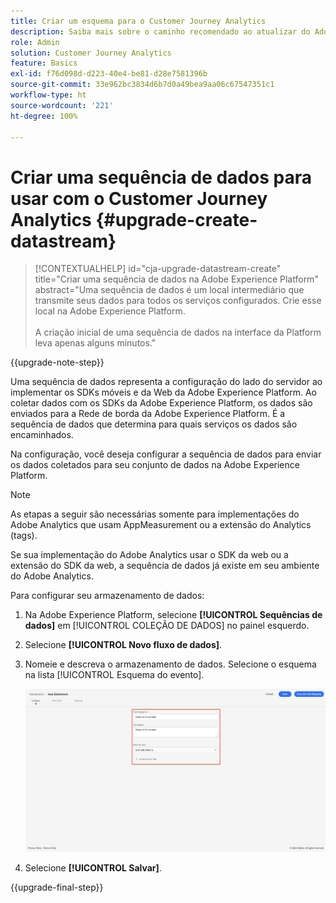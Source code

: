 ```yaml
---
title: Criar um esquema para o Customer Journey Analytics
description: Saiba mais sobre o caminho recomendado ao atualizar do Adobe Analytics para o Customer Journey Analytics
role: Admin
solution: Customer Journey Analytics
feature: Basics
exl-id: f76d098d-d223-40e4-be81-d28e7581396b
source-git-commit: 33e962bc3834d6b7d0a49bea9aa06c67547351c1
workflow-type: ht
source-wordcount: '221'
ht-degree: 100%

---
```


# Criar uma sequência de dados para usar com o Customer Journey Analytics {#upgrade-create-datastream}

<!-- markdownlint-disable MD034 -->

>[!CONTEXTUALHELP]
>id="cja-upgrade-datastream-create"
>title="Criar uma sequência de dados na Adobe Experience Platform"
>abstract="Uma sequência de dados é um local intermediário que transmite seus dados para todos os serviços configurados. Crie esse local na Adobe Experience Platform.<br><br>A criação inicial de uma sequência de dados na interface da Platform leva apenas alguns minutos."

<!-- markdownlint-enable MD034 -->

{{upgrade-note-step}}

<!-- Should we single source this instead of duplicate it? The following steps were copied from: /help/data-ingestion/aepwebsdk.md-->

Uma sequência de dados representa a configuração do lado do servidor ao implementar os SDKs móveis e da Web da Adobe Experience Platform. Ao coletar dados com os SDKs da Adobe Experience Platform, os dados são enviados para a Rede de borda da Adobe Experience Platform. É a sequência de dados que determina para quais serviços os dados são encaminhados.

Na configuração, você deseja configurar a sequência de dados para enviar os dados coletados para seu conjunto de dados na Adobe Experience Platform.

>[!NOTE]
>
>As etapas a seguir são necessárias somente para implementações do Adobe Analytics que usam AppMeasurement ou a extensão do Analytics (tags).
>
>Se sua implementação do Adobe Analytics usar o SDK da web ou a extensão do SDK da web, a sequência de dados já existe em seu ambiente do Adobe Analytics.

Para configurar seu armazenamento de dados:

1. Na Adobe Experience Platform, selecione **[!UICONTROL Sequências de dados]** em [!UICONTROL COLEÇÃO DE DADOS] no painel esquerdo.

1. Selecione **[!UICONTROL Novo fluxo de dados]**.

1. Nomeie e descreva o armazenamento de dados. Selecione o esquema na lista [!UICONTROL Esquema do evento].

   ![Novo fluxo de dados](assets/new-datastream.png)

1. Selecione **[!UICONTROL Salvar]**.

{{upgrade-final-step}}
